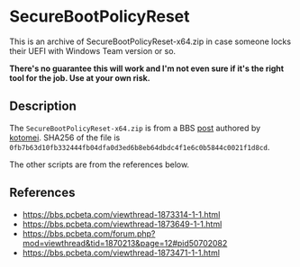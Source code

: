 # SecureBootPolicyReset
This is an archive of SecureBootPolicyReset-x64.zip in case someone locks their UEFI with Windows Team version or so.

**There's no guarantee this will work and I'm not even sure if it's the right tool for the job. Use at your own risk.**

## Description
The `SecureBootPolicyReset-x64.zip` is from a BBS [post](https://bbs.pcbeta.com/viewthread-1873649-1-1.html) authored by [kotomei](https://i.pcbeta.com/space-uid-4865091.html). SHA256 of the file is `0fb7b63d10fb332444fb04dfa0d3ed6b8eb64dbdc4f1e6c0b5844c0021f1d8cd`.

The other scripts are from the references below.

## References
* https://bbs.pcbeta.com/viewthread-1873314-1-1.html
* https://bbs.pcbeta.com/viewthread-1873649-1-1.html
* https://bbs.pcbeta.com/forum.php?mod=viewthread&tid=1870213&page=12#pid50702082
* https://bbs.pcbeta.com/viewthread-1873471-1-1.html
